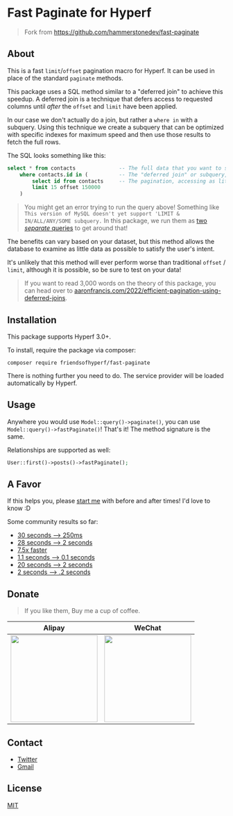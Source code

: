 # Fast Paginate for Hyperf

> Fork from https://github.com/hammerstonedev/fast-paginate

## About

This is a fast `limit`/`offset` pagination macro for Hyperf. It can be used in place of the standard `paginate` methods.

This package uses a SQL method similar to a "deferred join" to achieve this speedup. A deferred join is a technique that defers access to requested columns until _after_ the `offset` and `limit` have been applied.

In our case we don't actually do a join, but rather a `where in` with a subquery. Using this technique we create a subquery that can be optimized with specific indexes for maximum speed and then use those results to fetch the full rows.

The SQL looks something like this:

```sql
select * from contacts              -- The full data that you want to show your users.
    where contacts.id in (          -- The "deferred join" or subquery, in our case.
        select id from contacts     -- The pagination, accessing as little data as possible - ID only.
        limit 15 offset 150000
    )
```

> You might get an error trying to run the query above! Something like `This version of MySQL doesn't yet support 'LIMIT & IN/ALL/ANY/SOME subquery.`
> In this package, we run them as [two _separate_ queries](https://github.com/hammerstonedev/fast-paginate/blob/154da286f8160a9e75e64e8025b0da682aa2ba23/src/BuilderMixin.php#L62-L79) to get around that!  

The benefits can vary based on your dataset, but this method allows the database to examine as little data as possible to satisfy the user's intent.

It's unlikely that this method will ever perform worse than traditional `offset` / `limit`, although it is possible, so be
sure to test on your data!

> If you want to read 3,000 words on the theory of this package, you can head over to [aaronfrancis.com/2022/efficient-pagination-using-deferred-joins](https://aaronfrancis.com/2022/efficient-pagination-using-deferred-joins).

## Installation

This package supports Hyperf 3.0+.

To install, require the package via composer:

```shell
composer require friendsofhyperf/fast-paginate
```

There is nothing further you need to do. The service provider will be loaded automatically by Hyperf.

## Usage

Anywhere you would use `Model::query()->paginate()`, you can use `Model::query()->fastPaginate()`! That's it! The method signature is the same.

Relationships are supported as well:

```php
User::first()->posts()->fastPaginate();
```

## A Favor

If this helps you, please [start me](https://github.com/friendsofhyperf/fast-paginate) with before and after times! I'd love to know :D

Some community results so far:
* [30 seconds --> 250ms](https://twitter.com/mdavis1982/status/1482429071288066054)
* [28 seconds --> 2 seconds](https://twitter.com/joecampo/status/1483550610028957701)
* [7.5x faster](https://twitter.com/max_eckel/status/1483764319372333057)
* [1.1 seconds --> 0.1 seconds](https://twitter.com/max_eckel/status/1483852300414337032)
* [20 seconds --> 2 seconds](https://twitter.com/1ralphmorris/status/1484242437618941957)
* [2 seconds --> .2 seconds](https://twitter.com/julioelpoeta/status/1549524738980077568)

## Donate

> If you like them, Buy me a cup of coffee.

| Alipay | WeChat |
|  ----  |  ----  |
| <img src="https://hdj.me/images/alipay-min.jpg" width="200" height="200" />  | <img src="https://hdj.me/images/wechat-pay-min.jpg" width="200" height="200" /> |

## Contact

- [Twitter](https://twitter.com/huangdijia)
- [Gmail](mailto:huangdijia@gmail.com)

## License

[MIT](LICENSE)
